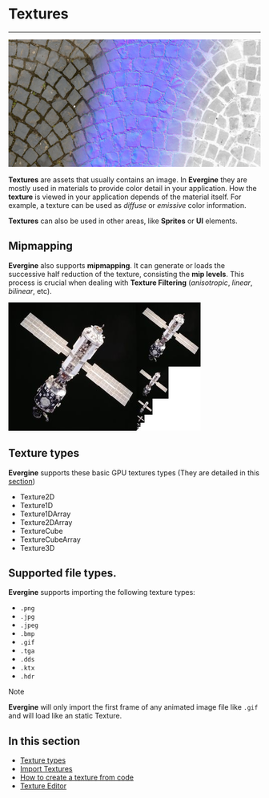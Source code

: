 # Textures
---

![Textures](Images/textures.jpg)

**Textures** are assets that usually contains an image. In **Evergine** they are mostly used in materials to provide color detail in your application. How the **texture** is viewed in your application depends of the material itself. For example, a texture can be used as _diffuse_ or _emissive_ color information.

**Textures** can also be used in other areas, like **Sprites** or **UI** elements. 

## Mipmapping
**Evergine** also supports **mipmapping**. It can generate or loads the successive half reduction of the texture, consisting the **mip levels**. This process is crucial when dealing with **Texture Filtering** (_anisotropic_, _linear_, _bilinear_, etc).

![Mip mapping](Images/mipmapping.jpg)

## Texture types
**Evergine** supports these basic GPU textures types (They are detailed in this [section](textureTypes.md))

- Texture2D
- Texture1D
- Texture1DArray
- Texture2DArray
- TextureCube
- TextureCubeArray
- Texture3D

## Supported file types.
**Evergine** supports importing the following texture types:
- `.png`
- `.jpg`
- `.jpeg`
- `.bmp`
- `.gif`
- `.tga`
- `.dds`
- `.ktx`
- `.hdr`

> [!NOTE]
> **Evergine** will only import the first frame of any animated image file like `.gif` and will load like an static Texture.

## In this section
* [Texture types](textureTypes.md)
* [Import Textures](import_textures.md)
* [How to create a texture from code](create_texture_from_code.md)
* [Texture Editor](texture_editor.md)